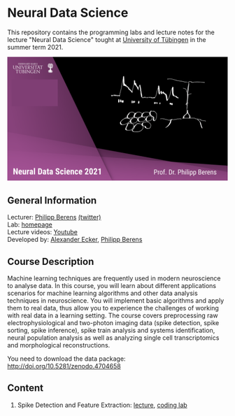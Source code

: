 # Neural Data Science 

This repository contains the programming labs and lecture notes for the lecture "Neural Data Science" tought at [University of Tübingen](www.uni-tuebingen.de) in the summer term 2021.

![thumbnail](thumbnail.png)

## General Information
Lecturer: [Philipp Berens](mailto:philipp.berens@uni-tuebingen.de) [(twitter)](https://twitter.com/CellTypist) <br>
Lab: [homepage](www.berenslab.org)<br>
Lecture videos: [Youtube](https://www.youtube.com/playlist?list=PL05umP7R6ij3SxudmSWFL_zGh0BMrRdrx)<br>
Developed by: [Alexander Ecker](www.eckerlab.org), [Philipp Berens](mailto:philipp.berens@uni-tuebingen.de)

## Course Description

Machine learning techniques are frequently used in modern neuroscience to analyse data. In this course, you will learn about different applications scenarios for machine learning algorithms and other data analysis techniques in neuroscience. You will implement basic algorithms and apply them to real data, thus allow you to experience the challenges of working with real data in a learning setting. The course covers preprocessing raw electrophysiological and two-photon imaging data (spike detection, spike sorting, spike inference), spike train analysis and systems identification, neural population analysis as well as analyzing single cell transcriptomics and morphological reconstructions.

You need to download the data package: http://doi.org/10.5281/zenodo.4704658

## Content
1. Spike Detection and Feature Extraction: [lecture](https://youtu.be/8xeC5CV4UB8), [coding lab](notebook/CodingLab1.ipynb)

